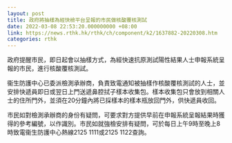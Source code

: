 ```yaml
---
layout: post
title: 政府將抽樣為經快檢平台呈報的市民做核酸覆核測試
date: 2022-03-08 22:53:20.000000000 +08:00
link: https://news.rthk.hk/rthk/ch/component/k2/1637882-20220308.htm
categories: rthk
---
```


政府提醒市民，即日起會以抽樣方式，為經快速抗原測試陽性結果人士申報系統呈報的市民，進行核酸覆核測試。

衞生防護中心已委派檢測承辦商，負責致電通知被抽樣作核酸覆核測試的人士，並安排快遞員即日或翌日上門送遞鼻腔拭子樣本收集包。樣本收集包只會放到相關人士的住所門外，並須在20分鐘內將已採樣本的樣本瓶放回門外，供快遞員收回。

市民如對檢測承辦商的身份有疑問，可要求對方提供早前在申報系統呈報結果時獲得的參考編號，以作識別。市民如就強檢安排有疑問，可於每日上午9時至晚上8時致電衞生防護中心熱線2125 1111或2125 1122查詢。
